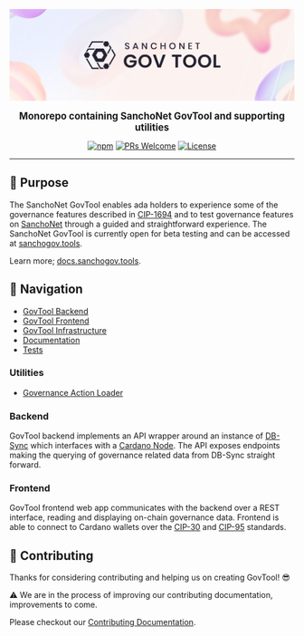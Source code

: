 <p align="center">
  <img width="750" src=".github/images/sanchonet-govtool-header.png"/>
</p>

<p align="center">
  <big><strong>Monorepo containing SanchoNet GovTool and supporting utilities</strong></big>
</p>

<div align="center">

[![npm](https://img.shields.io/npm/v/npm.svg?style=flat-square)](https://www.npmjs.com/package/npm) [![PRs Welcome](https://img.shields.io/badge/PRs-welcome-brightgreen.svg?style=flat-square)](http://makeapullrequest.com) [![License](https://img.shields.io/badge/License-Apache_2.0-blue.svg)](https://opensource.org/licenses/Apache-2.0)

</div>

<hr/>

## 🌄 Purpose

The SanchoNet GovTool enables ada holders to experience some of the governance features described in [CIP-1694](https://github.com/cardano-foundation/CIPs/blob/master/CIP-1694/README.md) and to test governance features on [SanchoNet](https://sancho.network/) through a guided and straightforward experience.
The SanchoNet GovTool is currently open for beta testing and can be accessed at [sanchogov.tools](https://sanchogov.tools/).

Learn more; [docs.sanchogov.tools](https://docs.sanchogov.tools/).

## 📍 Navigation

- [GovTool Backend](./govtool/backend/README.md)
- [GovTool Frontend](./govtool/frontend/README.md)
- [GovTool Infrastructure](./infra/)
- [Documentation](./docs/)
- [Tests](./tests/)

### Utilities

- [Governance Action Loader](./governance-action-loader/)

### Backend

GovTool backend implements an API wrapper around an instance of [DB-Sync](https://github.com/IntersectMBO/cardano-db-sync) which interfaces with a [Cardano Node](https://github.com/IntersectMBO/cardano-node).
The API exposes endpoints making the querying of governance related data from DB-Sync straight forward.

### Frontend

GovTool frontend web app communicates with the backend over a REST interface, reading and displaying on-chain governance data.
Frontend is able to connect to Cardano wallets over the [CIP-30](https://github.com/cardano-foundation/CIPs/blob/master/CIP-0030/README.md) and [CIP-95](https://github.com/cardano-foundation/CIPs/blob/master/CIP-0095/README.md) standards.

## 🤝 Contributing

Thanks for considering contributing and helping us on creating GovTool! 😎

⚠️ We are in the process of improving our contributing documentation, improvements to come.

Please checkout our [Contributing Documentation](./CONTRIBUTING.md).
